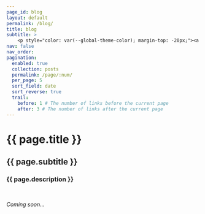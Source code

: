```yaml
---
page_id: blog
layout: default
permalink: /blog/
title: blog
subtitle: >
    <p style="color: var(--global-theme-color); margin-top: -20px;"><a href="#" onclick="window.location.href='https://marcorosso.com/blog/'; return false;">English</a>&nbsp;|&nbsp;<a href='https://marcorosso.com/it/blog/'>italiano</a></p>
nav: false
nav_order:
pagination:
  enabled: true
  collection: posts
  permalink: /page/:num/
  per_page: 5
  sort_field: date
  sort_reverse: true
  trail:
    before: 1 # The number of links before the current page
    after: 3 # The number of links after the current page
---
```


  <div class="header-bar">
    <h1>{{ page.title }}</h1>
    <h2>{{ page.subtitle }}</h2>
    <h3>{{ page.description }}</h3>
  </div>

<br>

<i>Coming soon...</i>
